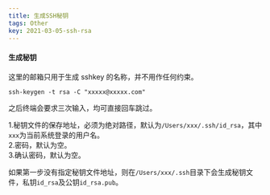 ```yaml
---
title: 生成SSH秘钥
tags: Other
key: 2021-03-05-ssh-rsa
---
```

#### 生成秘钥

这里的邮箱只用于生成 sshkey 的名称，并不用作任何约束。

```
ssh-keygen -t rsa -C "xxxxx@xxxxx.com"
```

之后终端会要求三次输入，均可直接回车跳过。

1.秘钥文件的保存地址，必须为绝对路径，默认为`/Users/xxx/.ssh/id_rsa`，其中`xxx`为当前系统登录的用户名。  
2.密码，默认为空。  
3.确认密码，默认为空。

如果第一步没有指定秘钥文件地址，则在`/Users/xxx/.ssh`目录下会生成秘钥文件，私钥`id_rsa`及公钥`id_rsa.pub`。

